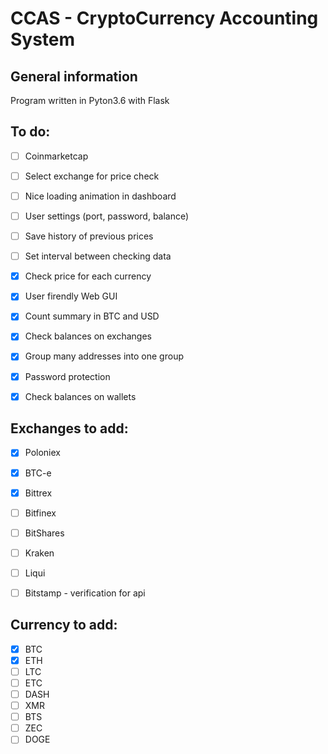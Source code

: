# CCAS - CryptoCurrency Accounting System

## General information 
Program written in Pyton3.6 with Flask

## To do: 
- [ ] Coinmarketcap
- [ ] Select exchange for price check
- [ ] Nice loading animation in dashboard
- [ ] User settings (port, password, balance)
- [ ] Save history of previous prices
- [ ] Set interval between checking data
- [X] Check price for each currency
- [X] User firendly Web GUI
- [X] Count summary in BTC and USD
- [x] Check balances on exchanges
- [X] Group many addresses into one group
- [X] Password protection
- [x] Check balances on wallets


## Exchanges to add:
- [X] Poloniex
- [X] BTC-e
- [X] Bittrex
- [ ] Bitfinex
- [ ] BitShares
- [ ] Kraken
- [ ] Liqui
- [ ] Bitstamp - verification for api


## Currency to add:
- [X] BTC
- [X] ETH
- [ ] LTC
- [ ] ETC
- [ ] DASH
- [ ] XMR
- [ ] BTS
- [ ] ZEC
- [ ] DOGE
